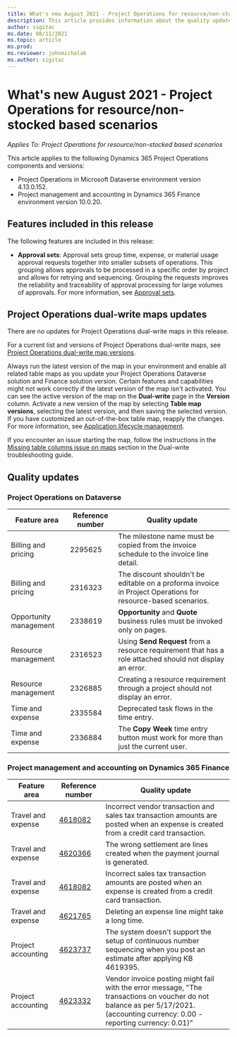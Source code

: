 ```yaml
---
title: What's new August 2021 - Project Operations for resource/non-stocked based scenarios
description: This article provides information about the quality updates available in the August 2021 release of Project Operations for resource/non-stocked based scenarios.
author: sigitac
ms.date: 08/11/2021
ms.topic: article
ms.prod:
ms.reviewer: johnmichalak
ms.author: sigitac
---
```


# What's new August 2021 - Project Operations for resource/non-stocked based scenarios

*Applies To: Project Operations for resource/non-stocked based scenarios*

This article applies to the following Dynamics 365 Project Operations components and versions:

   - Project Operations in Microsoft Dataverse environment version 4.13.0.152.
   - Project management and accounting in Dynamics 365 Finance environment version 10.0.20.

## Features included in this release

The following features are included in this release:

- **Approval sets**: Approval sets group time, expense, or material usage approval requests together into smaller subsets of operations. This grouping allows approvals to be processed in a specific order by project and allows for retrying and sequencing. Grouping the requests improves the reliability and traceability of approval processing for large volumes of approvals. For more information, see [Approval sets](../approvals/approval-sets.md).

## Project Operations dual-write maps updates

There are no updates for Project Operations dual-write maps in this release.

For a current list and versions of Project Operations dual-write maps, see [Project Operations dual-write map versions](../environment/resource-dual-write-maps.md).

Always run the latest version of the map in your environment and enable all related table maps as you update your Project Operations Dataverse solution and Finance solution version. Certain features and capabilities might not work correctly if the latest version of the map isn't activated. You can see the active version of the map on the **Dual-write** page in the **Version** column. Activate a new version of the map by selecting **Table map versions**, selecting the latest version, and then saving the selected version. If you have customized an out-of-the-box table map, reapply the changes. For more information, see [Application lifecycle management](/dynamics365/fin-ops-core/dev-itpro/data-entities/dual-write/app-lifecycle-management).

If you encounter an issue starting the map, follow the instructions in the [Missing table columns issue on maps](/dynamics365/fin-ops-core/dev-itpro/data-entities/dual-write/dual-write-troubleshooting-finops-upgrades#missing-table-columns-issue-on-maps) section in the Dual-write troubleshooting guide.

## Quality updates

### Project Operations on Dataverse

| **Feature area** | **Reference number** | **Quality update** |
| --- | --- | --- |
| Billing and pricing | 2295625 | The milestone name must be copied from the invoice schedule to the invoice line detail. |
| Billing and pricing | 2316323 | The discount shouldn't be editable on a proforma invoice in Project Operations for resource-based scenarios. |
| Opportunity management | 2338619 | **Opportunity** and **Quote** business rules must be invoked only on pages. |
| Resource management | 2316523 | Using **Send Request** from a resource requirement that has a role attached should not display an error. |
| Resource management | 2326885 | Creating a resource requirement through a project should not display an error. |
| Time and expense | 2335584 | Deprecated task flows in the time entry. |
| Time and expense | 2336884 | The **Copy Week** time entry button must work for more than just the current user. |


### Project management and accounting on Dynamics 365 Finance

| Feature area | Reference number | Quality update |
| --- | --- | --- |
| Travel and expense | [4618082](https://fix.lcs.dynamics.com/Issue/Details?kb=4618082&amp;bugId=583101&amp;dbType=3&amp;qc=9c85ac8ca1e5e9cd07fac9e9aa2cb0914724e28b86ad3339dacf7741f554c605) | Incorrect vendor transaction and sales tax transaction amounts are posted when an expense is created from a credit card transaction. |
| Travel and expense | [4620366](https://fix.lcs.dynamics.com/Issue/Details?kb=4620366&amp;bugId=579485&amp;dbType=3&amp;qc=e864789bd95505ea624c537d585bf113c2de60b97c88439d44693dbd85aa8e92) | The wrong settlement are lines created when the payment journal is generated. |
| Travel and expense | [4618082](https://fix.lcs.dynamics.com/Issue/Details?kb=4618082&amp;bugId=583101&amp;dbType=3&amp;qc=9c85ac8ca1e5e9cd07fac9e9aa2cb0914724e28b86ad3339dacf7741f554c605) | Incorrect sales tax transaction amounts are posted when an expense is created from a credit card transaction. |
| Travel and expense | [4621765](https://fix.lcs.dynamics.com/Issue/Details?kb=4621765&amp;bugId=587306&amp;dbType=3&amp;qc=6fbfad0123d4e95eaf8d5a5a2f6c354577c991b7905c852ab02d1f94e728a876) | Deleting an expense line might take a long time. |
| Project accounting | [4623737](https://fix.lcs.dynamics.com/Issue/Details?kb=4623737&amp;bugId=598109&amp;dbType=3&amp;qc=4101fc5865201e21815299f2ff11ae46d5d5370510868df86c25ee09a8ca1a0c) | The system doesn't support the setup of continuous number sequencing when you post an estimate after applying KB 4619395. |
| Project accounting | [4623332](https://fix.lcs.dynamics.com/Issue/Details?kb=4623332&amp;bugId=586034&amp;dbType=3&amp;qc=2f64bb1977c4a9c9dd2ce9de7e72230b86eca14b6295c5bbfb614ea97ad81caf) | Vendor invoice posting might fail with the error message, "The transactions on voucher do not balance as per 5/17/2021. (accounting currency: 0.00 - reporting currency: 0.01)" |
